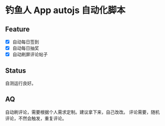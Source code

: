 # 钓鱼人 App autojs 自动化脚本

## Feature

- [x] 自动每日签到
- [x] 自动每日抽奖
- [x] 自动刷屏评论帖子

## Status

自测运行良好。

## AQ

自动刷评论，需要根据个人需求定制。建议拿下来，自己改改。
评论需要，随机评论，不然会触发，重复评论。
